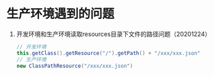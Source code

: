 # 生产环境遇到的问题



1. 开发环境和生产环境读取resources目录下文件的路径问题（20201224）

   ```java
   // 开发环境
   this.getClass().getResource("/").getPath() + "/xxx/xxx.json"
   // 生产环境
   new ClassPathResource("/xxx/xxx.json")
   ```

   

